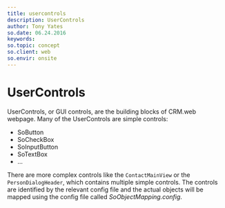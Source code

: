```yaml
---
title: usercontrols
description: UserControls
author: Tony Yates
so.date: 06.24.2016
keywords:
so.topic: concept
so.client: web
so.envir: onsite
---
```


# UserControls

UserControls, or GUI controls, are the building blocks of CRM.web webpage. Many of the UserControls are simple controls:

* SoButton
* SoCheckBox
* SoInputButton
* SoTextBox
* ...

There are more complex controls like the `ContactMainView` or the `PersonDialogHeader`, which contains multiple simple controls. The controls are identified by the relevant config file and the actual objects will be mapped using the config file called *SoObjectMapping.config*.
